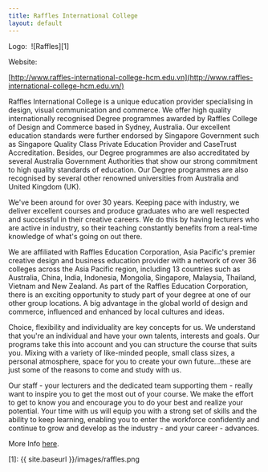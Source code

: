 ```yaml
---
title: Raffles International College
layout: default
---
```

Logo: 
![Raffles][1]

Website: 

[http://www.raffles-international-college-hcm.edu.vn](http://www.raffles-international-college-hcm.edu.vn/)

Raffles International College is a unique education provider specialising in design, visual communication and commerce. We offer high quality internationally recognised Degree programmes awarded by Raffles College of Design and Commerce based in Sydney, Australia. Our excellent education standards were further endorsed by Singapore Government such as Singapore Quality Class Private Education Provider and CaseTrust Accreditation. Besides, our Degree programmes are also accreditated by several Australia Government Authorities that show our strong commitment to high quality standards of education. Our Degree programmes are also recognised by several other renowned universities from Australia and United Kingdom (UK).  
  
We've been around for over 30 years. Keeping pace with industry, we deliver excellent courses and produce graduates who are well respected and successful in their creative careers. We do this by having lecturers who are active in industry, so their teaching constantly benefits from a real-time knowledge of what's going on out there.   
  
We are affiliated with Raffles Education Corporation, Asia Pacific's premier creative design and business education provider with a network of over 36 colleges across the Asia Pacific region, including 13 countries such as Australia, China, India, Indonesia, Mongolia, Singapore, Malaysia, Thailand, Vietnam and New Zealand. As part of the Raffles Education Corporation, there is an exciting opportunity to study part of your degree at one of our other group locations. A big advantage in the global world of design and commerce, influenced and enhanced by local cultures and ideas.  
  
Choice, flexibility and individuality are key concepts for us. We understand that you're an individual and have your own talents, interests and goals. Our programs take this into account and you can structure the course that suits you. Mixing with a variety of like-minded people, small class sizes, a personal atmosphere, space for you to create your own future...these are just some of the reasons to come and study with us.  
  
Our staff - your lecturers and the dedicated team supporting them - really want to inspire you to get the most out of your course. We make the effort to get to know you and encourage you to do your best and realize your potential. Your time with us will equip you with a strong set of skills and the ability to keep learning, enabling you to enter the workforce confidently and continue to grow and develop as the industry - and your career - advances.

More Info [here](http://www.raffles-international-college-hcm.edu.vn/cms/index.php?%20option=com_content&view=article&id=51&Itemid=27&lang=en).

[1]: {{ site.baseurl }}/images/raffles.png
